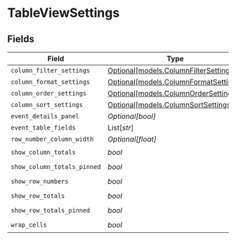 # TableViewSettings


## Fields

| Field                                                                      | Type                                                                       | Required                                                                   | Description                                                                |
| -------------------------------------------------------------------------- | -------------------------------------------------------------------------- | -------------------------------------------------------------------------- | -------------------------------------------------------------------------- |
| `column_filter_settings`                                                   | [Optional[models.ColumnFilterSettings]](../models/columnfiltersettings.md) | :heavy_minus_sign:                                                         | N/A                                                                        |
| `column_format_settings`                                                   | [Optional[models.ColumnFormatSettings]](../models/columnformatsettings.md) | :heavy_minus_sign:                                                         | N/A                                                                        |
| `column_order_settings`                                                    | [Optional[models.ColumnOrderSettings]](../models/columnordersettings.md)   | :heavy_minus_sign:                                                         | N/A                                                                        |
| `column_sort_settings`                                                     | [Optional[models.ColumnSortSettings]](../models/columnsortsettings.md)     | :heavy_minus_sign:                                                         | N/A                                                                        |
| `event_details_panel`                                                      | *Optional[bool]*                                                           | :heavy_minus_sign:                                                         | N/A                                                                        |
| `event_table_fields`                                                       | List[*str*]                                                                | :heavy_minus_sign:                                                         | N/A                                                                        |
| `row_number_column_width`                                                  | *Optional[float]*                                                          | :heavy_minus_sign:                                                         | N/A                                                                        |
| `show_column_totals`                                                       | *bool*                                                                     | :heavy_check_mark:                                                         | N/A                                                                        |
| `show_column_totals_pinned`                                                | *bool*                                                                     | :heavy_check_mark:                                                         | N/A                                                                        |
| `show_row_numbers`                                                         | *bool*                                                                     | :heavy_check_mark:                                                         | N/A                                                                        |
| `show_row_totals`                                                          | *bool*                                                                     | :heavy_check_mark:                                                         | N/A                                                                        |
| `show_row_totals_pinned`                                                   | *bool*                                                                     | :heavy_check_mark:                                                         | N/A                                                                        |
| `wrap_cells`                                                               | *bool*                                                                     | :heavy_check_mark:                                                         | N/A                                                                        |